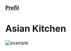 ### [Profil](https://app.patika.dev/Resulcgun)


#  Asian Kitchen

![example](https://github.com/Kodluyoruz/taskforce/raw/main/javascript/javascript-temel/odev3/figures/asiankitchen.gif)

